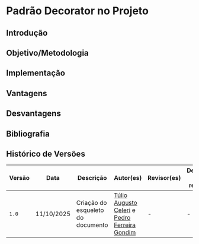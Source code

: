# Padrão Decorator no Projeto

## Introdução  

## Objetivo/Metodologia

## Implementação

## Vantagens

## Desvantagens

## Bibliografia

## Histórico de Versões

| Versão |     Data    | Descrição   | Autor(es) | Revisor(es) | Detalhes da revisão | 
| ------ | ----------- | ----------- | --------- | ----------- | --------------------|
| `1.0`  | 11/10/2025  | Criação do esqueleto do documento | [Túlio Augusto Celeri](https://github.com/TulioCeleri) e [Pedro Ferreira Gondim](https://github.com/G0ndim) |-|-|
